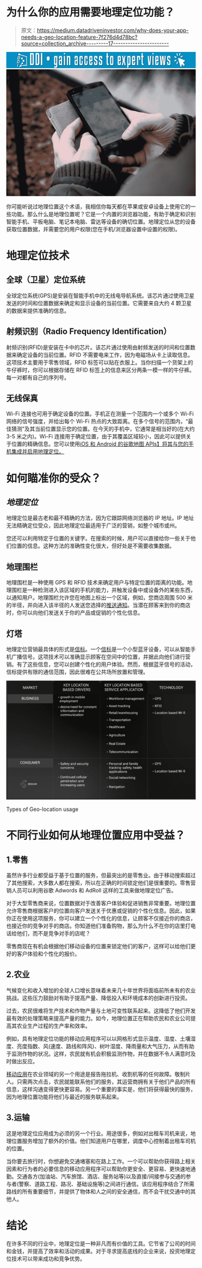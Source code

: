 # 为什么你的应用需要地理定位功能？

> 原文：<https://medium.datadriveninvestor.com/why-does-your-app-needs-a-geo-location-feature-7f276d4d78bc?source=collection_archive---------17----------------------->

[![](img/1f957af157c237a52dec50b3635f2762.png)](http://www.track.datadriveninvestor.com/1B9E)![](img/d54c6c4b668ee6fdf23f185fa1ece03b.png)

你可能听说过地理位置这个术语，我相信你每天都在苹果或安卓设备上使用它的一些功能。那么什么是地理位置呢？它是一个内置的浏览器功能，有助于确定和识别智能手机、平板电脑、笔记本电脑、雷达等设备的确切位置。地理定位从您的设备获取位置数据，并需要您的用户权限(您在手机/浏览器设置中设置的权限)。

# 地理定位技术

## 全球（卫星）定位系统

全球定位系统(GPS)是安装在智能手机中的无线电导航系统。该芯片通过使用卫星发送的时间和位置数据来确定和显示设备的当前位置。它需要来自大约 4 颗卫星的数据来提供准确的信息。

## 射频识别（Radio Frequency Identification）

射频识别(RFID)是安装在卡中的芯片。该芯片通过使用由射频发送的时间和位置数据来确定设备的当前位置。RFID 不需要电来工作，因为电磁场从卡上读取信息。这项技术主要用于零售领域，RFID 标签可以贴在衣服上。当你扫描一个货架上的牛仔裤时，你可以根据存储在 RFID 标签上的信息来区分两条一模一样的牛仔裤。每一对都有自己的序列号。

## 无线保真

Wi-Fi 连接也可用于确定设备的位置。手机正在测量一个范围内一个或多个 Wi-Fi 网络的信号强度，并给出每个 Wi-Fi 热点的大致距离。在多个信号的范围内，“最佳猜测”及其当前位置显示您的位置。在今天的手机中，它通常是相当好的(在大约 3-5 米之内)。Wi-Fi 连接用于确定位置，由于其覆盖区域较小，因此可以提供关于位置的精确信息。您可以使用[iOS 和 Android 的谷歌地图 APIs】将其与您的手机集成并启用地理定位。](https://medium.com/@onix_systems/how-to-build-location-aware-mobile-apps-using-google-places-api-907b3442049b)

# 如何瞄准你的受众？

## *地理定位*

地理定位是最古老和最不精确的方法，因为它跟踪网络浏览器的 IP 地址。IP 地址无法精确定位受众，因此地理定位最适用于广泛的营销，如整个城市或州。

您还可以利用特定于位置的关键字。在搜索的时候，用户可以直接给你一些关于他们位置的信息。这种方法的准确性变化很大，但好处是不需要收集数据。

## 地理围栏

地理围栏是一种使用 GPS 和 RFID 技术来确定用户与特定位置的距离的功能。地理围栏是一种检测进入该区域的手机的能力，并触发设备中或设备外的某些东西，以通知用户。地理围栏允许您在地图上标出一个区域，例如，您商店周围 500 米的半径，并向进入该半径的人发送您选择的[推送通知](https://www.biznessapps.com/blog/what-is-a-push-notification/)。当潜在顾客来到你的商店时，你可以向他们发送关于你的产品或促销的个性化信息。

## 灯塔

地理定位营销最具体的形式是[信标](https://www.shopify.com/retail/the-ultimate-guide-to-using-beacon-technology-for-retail-stores)。一个[信标](https://www.shopify.com/retail/the-ultimate-guide-to-using-beacon-technology-for-retail-stores)是一个小型蓝牙设备，可以从智能手机广播信号。这项技术可以准确显示顾客在空间中的位置，并据此向他们进行营销。有了这些信息，您可以创建个性化的用户体验。然而，根据蓝牙信号的活动，信标提供有限的通信范围，因此很难在公共场所放置和管理。

![](img/8f23676be8a6d30d8cdd100b51b1291d.png)

Types of Geo-location usage

# 不同行业如何从地理位置应用中受益？

## 1.零售

虽然许多行业都受益于基于位置的服务，但最突出的是零售业。由于移动搜索超过了其他搜索，大多数人都在搜索，所以在正确的时间锁定他们是很重要的。零售营销人员可以利用谷歌 Adwords 和 AdRoll 这样的工具来做地理定位广告。

对于大型零售商来说，位置数据对于改善客户体验和促进销售非常重要。地理位置允许零售商根据客户的位置向客户发送关于优惠或促销的个性化信息。因此，如果你正在使用这项服务，你可以建立一个个性化的信息，让顾客不仅接近你的商店，也接近你的竞争对手的商店。你知道他们准备购物，那么为什么不在你的店里打电话给他们，而不是竞争对手的店呢？

零售商现在有机会根据他们移动设备的位置来锁定他们的客户，这样可以给他们更好的客户体验和个性化的报价。

## 2.农业

气候变化和收入增加的全球人口增长意味着未来几十年世界将面临前所未有的农业挑战。这些压力鼓励对有助于提高产量、降低投入和环境成本的创新进行投资。

过去，农民很难将生产技术和作物产量与土地可变性联系起来。这降低了他们开发最有效的处理策略来提高产量的能力。如今，地理位置正在帮助农民和农业公司提高其农业生产过程的生产率和效率。

例如，具有地理定位功能的移动应用程序可以以网格形式显示温度、湿度、土壤湿度、亮度指数、风(速度、路线和阵风)、树叶湿度、降雨量和大气压力，从而有助于监测作物的状况。这样，农民就有机会积极监测作物，并在数据不令人满意时及时做出反应。

[移动应用](http://zesium.com/our-work/john-deere/)在农业领域的另一个用途是报告拖拉机、收割机等的任何故障。敬制片人。只需两次点击，农民就能联系他们的服务，其运营商拥有关于他们产品的所有信息，这样沟通变得更快更容易。另一个重要的事实是，他们将获得最快的服务，因为地理位置功能将他们与最近的服务联系起来。

## 3.运输

这是地理定位应用成为必须的另一个行业。用途很多，例如对出租车司机来说，地理位置服务增加了额外的价值。他们知道用户在哪里，调度中心控制着出租车司机的位置。

当你要去旅行时，你想避免交通堵塞和在路上工作。一个可以帮助你获得路上相关因素和行为者的必要信息的移动应用程序可以帮助你更安全、更容易、更快速地通勤。交通各方(加油站、汽车旅馆、酒店、服务站等)以及直接/间接参与交通的参与者(警察、道路工程、路况、基础设施等)之间进行通信。该应用程序结合了所需路线的所有重要细节，并提供了物体和人之间的安全通信，而不会干扰交通中的其他人。

# 结论

在许多不同的行业中，地理定位是一种非凡而有价值的工具。它节省了公司的时间和金钱，并提高了效率和活动的成果。对于寻求提高底线的企业来说，投资地理定位技术可以带来成功和竞争优势。